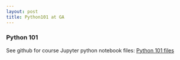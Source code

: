 ```yaml
---
layout: post
title: Python101 at GA
---
```


### Python 101

See github for course Jupyter python notebook files: [Python 101 files](https://github.com/AstroHyde/python-programming-101)

<!-- Next you can update your site name, avatar and other options using the _config.yml file in the root of your repository (shown below). -->

<!--
![_config.yml]({{ site.baseurl }}/images/config.png)

The easiest way to make your first post is to edit this one. Go into /_posts/ and update the Hello World markdown file. For more instructions head over to the [Jekyll Now repository](https://github.com/barryclark/jekyll-now) on GitHub.
-->
